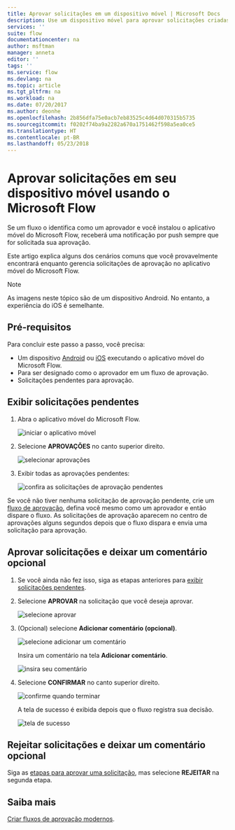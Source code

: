 ```yaml
---
title: Aprovar solicitações em um dispositivo móvel | Microsoft Docs
description: Use um dispositivo móvel para aprovar solicitações criadas no Microsoft Flow.
services: ''
suite: flow
documentationcenter: na
author: msftman
manager: anneta
editor: ''
tags: ''
ms.service: flow
ms.devlang: na
ms.topic: article
ms.tgt_pltfrm: na
ms.workload: na
ms.date: 07/20/2017
ms.author: deonhe
ms.openlocfilehash: 2b856dfa75e0acb7eb83525c4d64d070315b5735
ms.sourcegitcommit: f0202f74ba9a2282a670a1751462f598a5ea0ce5
ms.translationtype: HT
ms.contentlocale: pt-BR
ms.lasthandoff: 05/23/2018
---
```

# <a name="approve-requests-on-your-mobile-device-by-using-microsoft-flow"></a>Aprovar solicitações em seu dispositivo móvel usando o Microsoft Flow
Se um fluxo o identifica como um aprovador e você instalou o aplicativo móvel do Microsoft Flow, receberá uma notificação por push sempre que for solicitada sua aprovação.

Este artigo explica alguns dos cenários comuns que você provavelmente encontrará enquanto gerencia solicitações de aprovação no aplicativo móvel do Microsoft Flow.

> [!NOTE]
> As imagens neste tópico são de um dispositivo Android. No entanto, a experiência do iOS é semelhante.
> 
> 

## <a name="prerequisites"></a>Pré-requisitos
Para concluir este passo a passo, você precisa:

* Um dispositivo [Android](https://aka.ms/flowmobiledocsandroid) ou [iOS](https://aka.ms/flowmobiledocsios) executando o aplicativo móvel do Microsoft Flow.
* Para ser designado como o aprovador em um fluxo de aprovação.
* Solicitações pendentes para aprovação.

## <a name="view-pending-requests"></a>Exibir solicitações pendentes
1. Abra o aplicativo móvel do Microsoft Flow.
   
    ![iniciar o aplicativo móvel](./media/mobile-approvals/open-app.png)
2. Selecione **APROVAÇÕES** no canto superior direito.
   
    ![selecionar aprovações](./media/mobile-approvals/select-approvals.png)
3. Exibir todas as aprovações pendentes:
   
    ![confira as solicitações de aprovação pendentes](./media/mobile-approvals/show-pending-approval-requests.png)

Se você não tiver nenhuma solicitação de aprovação pendente, crie um [fluxo de aprovação](modern-approvals.md), defina você mesmo como um aprovador e então dispare o fluxo. As solicitações de aprovação aparecem no centro de aprovações alguns segundos depois que o fluxo dispara e envia uma solicitação para aprovação.

## <a name="approve-requests-and-leave-an-optional-comment"></a>Aprovar solicitações e deixar um comentário opcional
1. Se você ainda não fez isso, siga as etapas anteriores para [exibir solicitações pendentes](mobile-approvals.md#view-pending-requests).
2. Selecione **APROVAR** na solicitação que você deseja aprovar.
   
    ![selecione aprovar](./media/mobile-approvals/select-approve.png)
3. (Opcional) selecione **Adicionar comentário (opcional)**.
   
    ![selecione adicionar um comentário](./media/mobile-approvals/select-add-comment.png)
   
    Insira um comentário na tela **Adicionar comentário**.
   
    ![insira seu comentário](./media/mobile-approvals/enter-comment-for-approval.png)
4. Selecione **CONFIRMAR** no canto superior direito.
   
    ![confirme quando terminar](./media/mobile-approvals/tap-confirm-button.png)
   
    A tela de sucesso é exibida depois que o fluxo registra sua decisão.
   
    ![tela de sucesso](./media/mobile-approvals/approved.png)

## <a name="reject-requests-and-leave-an-optional-comment"></a>Rejeitar solicitações e deixar um comentário opcional
Siga as [etapas para aprovar uma solicitação](mobile-approvals.md#approve-requests-and-leave-an-optional-comment), mas selecione **REJEITAR** na segunda etapa.

## <a name="learn-more"></a>Saiba mais
[Criar fluxos de aprovação modernos](modern-approvals.md).

